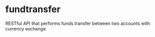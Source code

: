 # fundtransfer
RESTful API that performs funds transfer between two accounts with currency exchange

